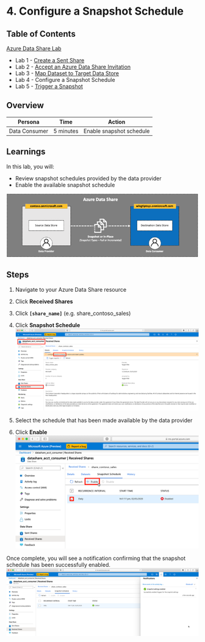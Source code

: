 # 4. Configure a Snapshot Schedule

## Table of Contents
[Azure Data Share Lab](../README.md)
* Lab 1 - [Create a Sent Share](../labs/01_create_share.md)
* Lab 2 - [Accept an Azure Data Share Invitation](../labs/02_accept_invitation.md)
* Lab 3 - [Map Dataset to Target Data Store](../labs/03_configure_dataset.md)
* Lab 4 - Configure a Snapshot Schedule
* Lab 5 - [Trigger a Snapshot](../labs/05_trigger_snapshot.md)

## Overview
| Persona | Time | Action |
| -----  | ----- | ----- |
| Data Consumer | 5 minutes | Enable snapshot schedule |

## Learnings
In this lab, you will:
* Review snapshot schedules provided by the data provider
* Enable the available snapshot schedule

![alt text](../images/azure_data_share_data_consumer.png "Azure Data Share - Data Consumer")

## Steps

1. Navigate to your Azure Data Share resource
2. Click **Received Shares**
3. Click **`[share_name]`** (e.g. share_contoso_sales)
4. Click **Snapshot Schedule**
![alt text](../images/azure_data_share_snapshot_schedule.png "Azure Data Share - Snapshot Schedule")

5. Select the schedule that has been made available by the data provider
6. Click **Enable**
![alt text](../images/azure_data_share_received_share_enable_schedule.png "Azure Data Share - Enable Schedule")

Once complete, you will see a notification confirming that the snapshot schedule has been successfully enabled.
![alt text](../images/azure_data_share_received_share_schedule_enabled.png "Azure Data Share - Schedule Enabled")
